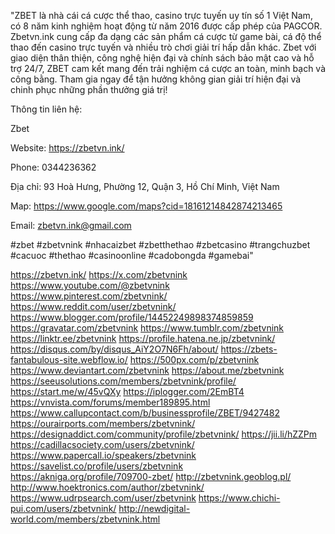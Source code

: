 "ZBET là nhà cái cá cược thể thao, casino trực tuyến uy tín số 1 Việt Nam, có 8 năm kinh nghiệm hoạt động từ năm 2016 được cấp phép của PAGCOR. Zbetvn.ink cung cấp đa dạng các sản phẩm cá cược từ game bài, cá độ thể thao đến casino trực tuyến và nhiều trò chơi giải trí hấp dẫn khác.  Zbet với giao diện thân thiện, công nghệ hiện đại và chính sách bảo mật cao và hỗ trợ 24/7, ZBET cam kết mang đến trải nghiệm cá cược an toàn, minh bạch và công bằng. Tham gia ngay để tận hưởng không gian giải trí hiện đại và chinh phục những phần thưởng giá trị!

Thông tin liên hệ:

Zbet

Website: https://zbetvn.ink/ 

Phone: 0344236362

Địa chỉ: 93 Hoà Hưng, Phường 12, Quận 3, Hồ Chí Minh, Việt Nam

Map: https://www.google.com/maps?cid=18161214842874213465 

Email: zbetvn.ink@gmail.com

#zbet #zbetvnink  #nhacaizbet #zbetthethao #zbetcasino  #trangchuzbet  #cacuoc #thethao #casinoonline #cadobongda #gamebai"

https://zbetvn.ink/
https://x.com/zbetvnink
https://www.youtube.com/@zbetvnink
https://www.pinterest.com/zbetvnink/
https://www.reddit.com/user/zbetvnink/
https://www.blogger.com/profile/14452249898374859859
https://gravatar.com/zbetvnink
https://www.tumblr.com/zbetvnink
https://linktr.ee/zbetvnink
https://profile.hatena.ne.jp/zbetvnink/
https://disqus.com/by/disqus_AiY2O7N6Fh/about/
https://zbets-fantabulous-site.webflow.io/
https://500px.com/p/zbetvnink
https://www.deviantart.com/zbetvnink
https://about.me/zbetvnink
https://seeusolutions.com/members/zbetvnink/profile/
https://start.me/w/45vQXy
https://iplogger.com/2EmBT4
https://vnvista.com/forums/member189895.html
https://www.callupcontact.com/b/businessprofile/ZBET/9427482
https://ourairports.com/members/zbetvnink/
https://designaddict.com/community/profile/zbetvnink/
https://jii.li/hZZPm
https://cadillacsociety.com/users/zbetvnink/
https://www.papercall.io/speakers/zbetvnink
https://savelist.co/profile/users/zbetvnink
https://akniga.org/profile/709700-zbet/
http://zbetvnink.geoblog.pl/
http://www.hoektronics.com/author/zbetvnink/
https://www.udrpsearch.com/user/zbetvnink
https://www.chichi-pui.com/users/zbetvnink/
http://newdigital-world.com/members/zbetvnink.html